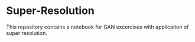 # Super-Resolution

This repository contains a notebook for GAN excercises with application of super resolution.
